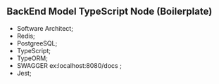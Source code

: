 ## BackEnd Model TypeScript Node (Boilerplate)

- Software Architect;
- Redis;
- PostgreeSQL;
- TypeScript;
- TypeORM;
- SWAGGER ex:localhost:8080/docs ;
- Jest;
